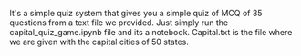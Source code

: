 It's a simple quiz system that gives you a simple quiz of MCQ of 35 questions from a text file we provided.
Just simply run the capital_quiz_game.ipynb file and its a notebook.
Capital.txt is the file where we are given with the capital cities of 50 states.
